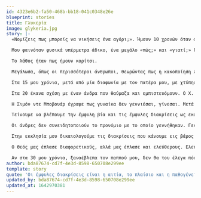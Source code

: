 ```yaml
---
id: 4323e6b2-fa50-468b-bb18-041c0348e26e
blueprint: stories
title: Γλυκερία
image: glykeria.jpg
story: |-
  «Νομίζεις πως μπορείς να νικήσεις ένα αγόρι;». Ήμουν 10 χρονών όταν άκουσα για πρώτη φορά την φράση που χωρίς να το θέλω θα καθόριζε την πορεία της ζωής μου. Ήταν καλοκαίρι και με τον ξάδερφό μου παλεύαμε έξω από το μαγαζί του παππού μου. Εγώ ήμουν γεμάτη περηφάνια, καθώς, στα δέκα μας χρόνια, δεν είχε ιδιαίτερο σωματικό προβάδισμα και κατάφερα να τον νικήσω. Ξαφνικά το χαμόγελο μου κόπηκε. Αισθάνθηκα ένα χέρι να με αρπάζει και να με σφαλιαρίζει βίαια. «Καλά, νομίζεις πως μπορείς να νικήσεις ένα αγόρι;». Ήταν ο παππούς μου. Ένας άνθρωπος καλός, με αγάπη για τον Θεό. Ένας άνθρωπος που αγαπούσα, θαύμαζα, ήθελα να γίνω σαν αυτόν! 

  Μου φαινόταν φυσικά υπέρμετρα άδικο, ένα μεγάλο «πώς;» και «γιατί;» ξεχυνόταν από μέσα μου. Στεκόμουν εκεί, κόκκινη και αγανακτισμένη, με ένα αίσθημα αδυναμίας να με διατρέχει, συνειδητοποιώντας πόσο μικρή ήμουν μπροστά σε αυτό που βίωνα. Ήταν κάτι πέρα από εμένα που τότε δεν μπορούσα να ορίσω, και θα μου έπαιρνε πολλά χρόνια μέχρι να το κάνω. Δεν είπα τίποτα και απλά αποσύρθηκα σε μία γωνία ντροπιασμένη, αδυνατώντας να καταλάβω τι έκανα λάθος, γιατί θα έπρεπε να ντρέπομαι. 

  Το λάθος ήταν πως ήμουν κορίτσι.

  Μεγάλωσα, όπως οι περισσότεροι άνθρωποι, θεωρώντας πως η κακοποίηση λαμβάνει χώρα από τέρατα και είναι κάτι που γίνεται σε ένα παράλληλο σύμπαν. Ποτέ στην δική μας οικογένεια, ποτέ στην δική μας εκκλησία, ποτέ σε εμάς. Κανένας μας δεν θέλει να βλέπει τον εαυτό του, ούτε σαν θύμα, ούτε σαν θύτη.  Έτσι πέρασαν πολλά χρόνια από την ζωή μου να βιώνω και να βλέπω γύρω μου τον σεξισμό και την κακοποίηση και να τα αντιμετωπίζω σαν ένα αναγκαίο κακό, μία ένδειξη κακού χαρακτήρα, μία προέκταση της ζωής.

  Στα 15 μου χρόνια, μετά από μία διαφωνία με τον πατέρα μου, με χτύπησε επανειλημμένα στο κεφάλι. Μου ζήτησε συγγνώμη και το περιστατικό δεν επαναλήφθηκε. Ο πατέρας μου δεν είναι, ούτε ήταν, ένα τέρας. Έπασχε από κατάθλιψη και αυτό ήταν μία κακή στιγμή. Δεν ήμουν θύμα, ούτε ο πατέρας μου θύτης. Οπότε η ζωή μου συνεχίστηκε. Στα 17 μου ένας φίλος μου έβαλε τα χέρια του γύρω από τον λαιμό μου «για πλάκα» και ελευθέρωσε τον λαιμό μου λίγο πριν λιποθυμήσω από ασφυξία. Δεν του είχα αποκαλύψει ένα μυστικό που ήθελε και θεώρησε πως αυτό θα με έκανε να το πράξω. Και είχε δίκιο.

  Στα 20 έκανα σχέση με έναν άνδρα που θαύμαζα και εμπιστευόμουν. Ο Χ. μου περιέγραφε πως δεν θεωρεί πως οι γυναίκες πρέπει να διδάσκουν στην εκκλησία και πως «σαν να μην ευλογούμαι το ίδιο όταν ακούω μια γυναίκα να κηρύττει». Επίσης, μου έλεγε πως οι άνδρες δεν θέλουν δίπλα τους γυναίκες έξυπνες. Πολλές φορές ο Χ. μου είχε πει πως δεν έχει συναισθήματα για μένα και πως φταίω εγώ για αυτό. Κάποιο στοιχείο στον χαρακτήρα μου, κάποια συμπεριφορά μου τον απωθούσε και εγώ έπρεπε να προσπαθήσω παραπάνω. Όταν δεν υιοθετούσα την γνώμη του για κάποιο ζήτημα, σταματούσε να μου μιλάει για μέρες. Όταν του ζητούσα τον λόγο για την συμπεριφορά του, έλεγε πως γινόμουν καταπιεστική και πως δεν ήθελε μια κοπέλα «γκρινιάρα». Σε κάθε συζήτηση, φοβόμουν για την αντίδραση του.

  Η Σιμόν ντε Μποβουάρ έγραψε πως γυναίκα δεν γεννιέσαι, γίνεσαι. Μετά από αυτήν την σχέση, από ένας ΑΝΘΡΩΠΟΣ με αυτοπεποίθηση και αυτοεκτίμηση, έγινα μία ΓΥΝΑΙΚΑ γκρινιάρα, τρελή, προβληματική. Πείστηκα πως αυτή ήταν η σωστή εικόνα του εαυτού μου. Το αγόρι μου δεν ήταν «κακοποιητής», ήταν ένα καλό παιδί. Απλά είχε γαλουχηθεί με μία συγκεκριμένη εικόνα για τις γυναίκες και ένιωθε ασφάλεια μέσα σε αυτήν.

  Τείνουμε να βλέπουμε την έμφυλη βία και τις έμφυλες διακρίσεις ως εκφάνσεις μεμονωμένων περιστατικών, και ως δύο διαφορετικά, ασύνδετα πράγματα. Οι έμφυλες διακρίσεις είναι η αιτία, το πλαίσιο και η παθογένεια της έμφυλης βίας. Είναι εκεί που αρχίζει η έμφυλη βία και εκεί που τελειώνει. Το αγόρι που θα μάθει πως μπορεί να νικήσει ένα κορίτσι απλά και μόνο επειδή είναι αγόρι, θα πιστέψει στην πορεία πως μπορεί να βάλει τα χέρια του γύρω από τον λαιμό της για να πάρει αυτό που θέλει. Και αν βρεθεί κάποιο κορίτσι ή γυναίκα, εξυπνότερη ή ικανότερη, αυτή η βαθειά πεποίθηση της αβίαστης νίκης κλονίζεται, μαζί με τον κόσμο που έφτιαξαν άλλοι γι’ αυτόν και πριν από αυτόν. Γι’ αυτό μπορεί να καταφύγει στο gaslighting,  στην σωματική βία, στις απειλές, ακόμα και στην γυναικοκτονία.

  Οι άνδρες δεν συνειδητοποιούν το προνόμιο με το οποίο γεννήθηκαν. Γεννήθηκαν σε μία κοινωνία που από την πρώτη στιγμή τους λέει πως «μπορούν», πως είναι ικανοί να κατακτήσουν τον κόσμο, έχουν τους ενεργούς ρόλους στην οικογένεια και στην εκκλησία, και εν τέλει είναι κύριοι του εαυτού τους και των αποφάσεων τους. Δεν γνωρίζουν πως είναι να αγωνίζεσαι μία ζωή για να ολοκληρωθείς σαν άνθρωπος, και ίσως ποτέ να μην το καταφέρεις. Να ολοκληρώνεσαι σαν θηλυκό, σαν ερωμένη, σαν μητέρα, αλλά ποτέ σαν άνθρωπος. Να παλεύεις για να ακουστεί η φωνή σου, και να αναρωτιέσαι γιατί πρέπει να προσπαθήσεις διπλά από τους άνδρες γύρω σου για να έχει βαρύτητα ο λόγος σου. Να προχωράς με φόβο στο δρόμο, και να αγανακτείς για την ακούσια θυματοποίηση σου. Να αναρωτιέσαι γιατί οι σύντροφοι σου δεν θέλουν μία ισότιμη σχέση, όπως εσύ, και να μην παίρνεις απάντηση. 

  Στην εκκλησία μου δικαιολογούμε τις διακρίσεις που κάνουμε εις βάρος των γυναικών στην διαφορετικότητα των δύο βιολογικών φύλων. Στα ιδιαίτερα χαρακτηριστικά του άνδρα και της γυναίκας. Σε εδάφια της  Αγίας Γραφής. Τις χρησιμοποιούμε για να χτίσουμε κοινωνικά στερεότυπα για τα δύο αυτά φύλα, στα οποία εν τέλει εγκλωβιζόμαστε. Ναι, τον άνδρα και την γυναίκα τους έφτιαξε ο Θεός, τις έμφυλες διακρίσεις όμως, αυτές, τις έφτιαξε ο άνθρωπος. Μεγαλώσαμε πιστεύοντας πως η γυναίκα πρέπει να αναπτύσσει την προσωπικότητα της μέχρι εκεί που δεν απειλείται ο άντρας της, πως δεν μπορεί ποτέ να είναι σε θέσεις όπου λαμβάνονται σημαντικές αποφάσεις, οι οποίες εν τέλει επηρεάζουν και την ίδια, και πως θα έπρεπε να είναι χαρούμενη με αυτό, γιατί αυτό είναι «το θέλημα του Θεού» για την ζωή της. 

  Ο Θεός μας έπλασε διαφορετικούς, αλλά μας έπλασε και ελεύθερους. Ελεύθερους από στερεότυπα που μας καταπιέζουν και εν τέλει μας κακοποιούν. Όταν διάβασα για πρώτη φορά μία περιγραφή για την γυναίκα-πρότυπο στην Αγία Γραφή,  είδα την εικόνα μίας γυναίκας ανεξάρτητης, δυναμικής, η οποία έχει την δική της προσωπικότητα και αυτοτέλεια. Ο λόγος της μετράει σε όλες τις συναλλαγές και η οικογένεια της την σέβεται. Θυμάμαι πως από τότε αποφάσισα να γίνω ΑΥΤΗ η γυναίκα, μία γυναίκα που βλέπει κάθε άνθρωπο ως ίσο και για αυτό ξέρει πως αξίζει να τον σεβαστεί. Όχι μία γυναίκα που βρίσκει την πραγμάτωση της μέσα από μία ψευδό-ταπείνωση και μία καταδίκη σε έναν κατώτερο ρόλο. 

  Αν στα 30 μου χρόνια, ξαναέβλεπα τον παππού μου, δεν θα του έλεγα πόσα μπόρεσα να πετύχω, δεν θα προσπαθούσα να τον πείσω πως και εγώ αξίζω. Θα στεκόμουν απλά απέναντι του και θα του έλεγα με χαμόγελο και απόλυτη γαλήνη, «Ναι παππού, μπορώ».
author: bda87674-cd7f-4e3d-8598-650708e299ee
template: story
quote: 'Οι έμφυλες διακρίσεις είναι η αιτία, το πλαίσιο και η παθογένεια της έμφυλης βίας. Το αγόρι που θα μάθει πως μπορεί να νικήσει ένα κορίτσι απλά και μόνο επειδή είναι κορίτσι, θα πιστέψει στην πορεία πως μπορεί να βάλει τα χέρια του γύρω από τον λαιμό της για να πάρει αυτό που θέλει.'
updated_by: bda87674-cd7f-4e3d-8598-650708e299ee
updated_at: 1642970381
---
```


